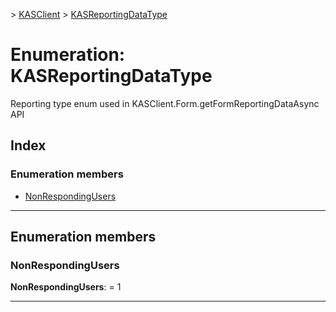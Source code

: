 [](../README.md) > [KASClient](../modules/kasclient.md) > [KASReportingDataType](../enums/kasclient.kasreportingdatatype.md)

# Enumeration: KASReportingDataType


Reporting type enum used in KASClient.Form.getFormReportingDataAsync API

## Index

### Enumeration members

* [NonRespondingUsers](kasclient.kasreportingdatatype.md#nonrespondingusers)



---

## Enumeration members

<a id="nonrespondingusers"></a>

###  NonRespondingUsers

**NonRespondingUsers**:  = 1

___

